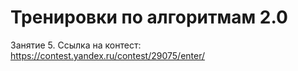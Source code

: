 # Тренировки по алгоритмам 2.0
Занятие 5. Ссылка на контест: https://contest.yandex.ru/contest/29075/enter/
